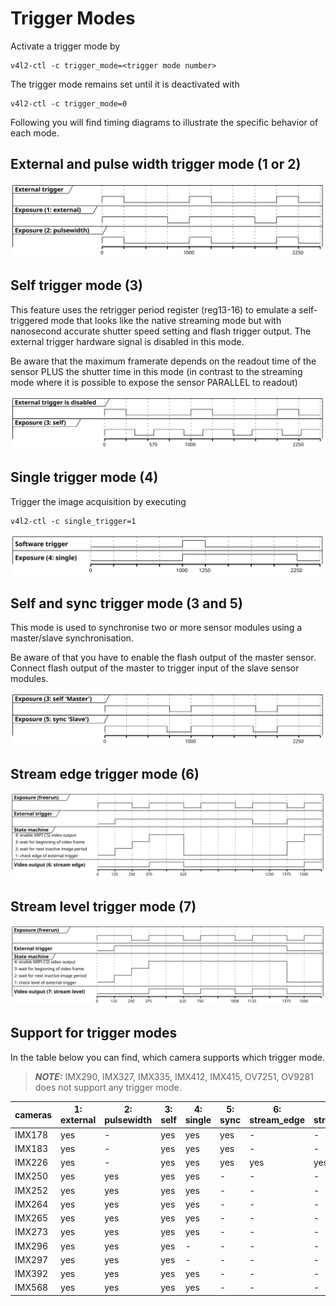 # Trigger Modes
Activate a trigger mode by
```
v4l2-ctl -c trigger_mode=<trigger mode number>
```
The trigger mode remains set until it is deactivated with 
```
v4l2-ctl -c trigger_mode=0
```
Following you will find timing diagrams to illustrate the specific behavior of each mode.
## External and pulse width trigger mode (1 or 2)
![External trigger mode](../doc/plantuml/tm_external.svg)

## Self trigger mode (3)
This feature uses the retrigger period register (reg13-16) to emulate a self-triggered mode that looks like the native streaming mode but with nanosecond accurate shutter speed setting and flash trigger output. The external trigger hardware signal is disabled in this mode. 

Be aware that the maximum framerate depends on the readout time of the sensor PLUS the shutter time in this mode (in contrast to the streaming mode where it is possible to expose the sensor PARALLEL to readout)

![Self trigger mode](../doc/plantuml/tm_self.svg)

## Single trigger mode (4)
Trigger the image acquisition by executing 
```
v4l2-ctl -c single_trigger=1
```
![Single trigger mode](../doc/plantuml/tm_single.svg)

## Self and sync trigger mode (3 and 5)
This mode is used to synchronise two or more sensor modules using a master/slave synchronisation.

Be aware of that you have to enable the flash output of the master sensor. Connect flash output of the master to trigger input of the slave sensor modules.

![Self and sync trigger mode](../doc/plantuml/tm_masterslave.svg)

## Stream edge trigger mode (6)
![Stream edge trigger mode](../doc/plantuml/tm_stream_edge.svg)

## Stream level trigger mode (7)
![Stream level trigger mode](../doc/plantuml/tm_stream_level.svg)

## Support for trigger modes
In the table below you can find, which camera supports which trigger mode.

> **_NOTE:_** IMX290, IMX327, IMX335, IMX412, IMX415, OV7251, OV9281 does not support any trigger mode.

| cameras | 1: external | 2: pulsewidth | 3: self | 4: single | 5: sync | 6: stream_edge | 7: stream_level |
| ------ | --- | --- | --- | --- | --- | --- | --- |
| IMX178 | yes |   - | yes | yes | yes |   - |   - |
| IMX183 | yes |   - | yes | yes | yes |   - |   - |
| IMX226 | yes |   - | yes | yes | yes | yes | yes |
| IMX250 | yes | yes | yes | yes |   - |   - |   - |
| IMX252 | yes | yes | yes | yes |   - |   - |   - |
| IMX264 | yes | yes | yes | yes |   - |   - |   - |
| IMX265 | yes | yes | yes | yes |   - |   - |   - |
| IMX273 | yes | yes | yes | yes |   - |   - |   - |
| IMX296 | yes | yes | yes |   - |   - |   - |   - |
| IMX297 | yes | yes | yes |   - |   - |   - |   - |
| IMX392 | yes | yes | yes | yes |   - |   - |   - |
| IMX568 | yes | yes | yes | yes |   - |   - |   - |